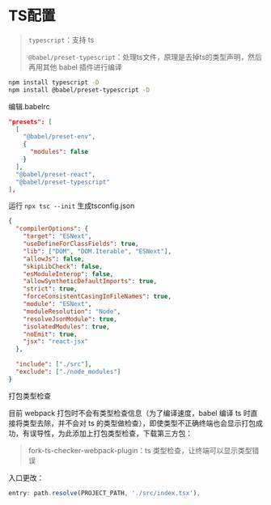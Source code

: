 # TS配置

> `typescript`：支持 ts
>
> `@babel/preset-typescript`：处理ts文件，原理是去掉ts的类型声明，然后再用其他 babel 插件进行编译

```sh
npm install typescript -D
npm install @babel/preset-typescript -D
```

编辑.babelrc

```json
"presets": [
  [
    "@babel/preset-env",
    {
      "modules": false
    }
  ],
  "@babel/preset-react",
  "@babel/preset-typescript"
],
```

运行 `npx tsc --init` 生成tsconfig.json

```json
{
  "compilerOptions": {
    "target": "ESNext",
    "useDefineForClassFields": true,
    "lib": ["DOM", "DOM.Iterable", "ESNext"],
    "allowJs": false,
    "skipLibCheck": false,
    "esModuleInterop": false,
    "allowSyntheticDefaultImports": true,
    "strict": true,
    "forceConsistentCasingInFileNames": true,
    "module": "ESNext",
    "moduleResolution": "Node",
    "resolveJsonModule": true,
    "isolatedModules": true,
    "noEmit": true,
    "jsx": "react-jsx"
  },
  
  "include": ["./src"],
  "exclude": ["./node_modules"]
}
```



打包类型检查

目前 webpack 打包时不会有类型检查信息（为了编译速度，babel 编译 ts 时直接将类型去除，并不会对 ts 的类型做检查），即使类型不正确终端也会显示打包成功，有误导性，为此添加上打包类型检查，下载第三方包：

> fork-ts-checker-webpack-plugin：ts 类型检查，让终端可以显示类型错误



入口更改：

```js
entry: path.resolve(PROJECT_PATH, './src/index.tsx'),
```

